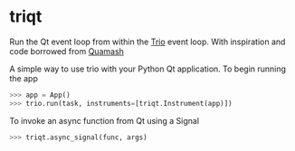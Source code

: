 # triqt
Run the Qt event loop from within the [Trio](https://github.com/python-trio/trio) event loop. With inspiration and code borrowed from [Quamash](https://github.com/harvimt/quamash) 

A simple way to use trio with your Python Qt application.
To begin running the app
```py
>>> app = App()
>>> trio.run(task, instruments=[triqt.Instrument(app)])
```
To invoke an async function from Qt using a Signal
```py
>>> triqt.async_signal(func, args)
```
